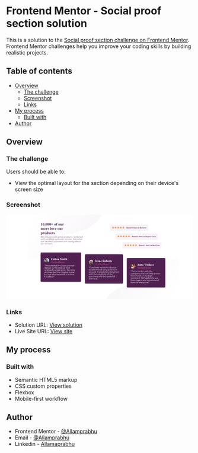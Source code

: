 # Frontend Mentor - Social proof section solution

This is a solution to the [Social proof section challenge on Frontend Mentor](https://www.frontendmentor.io/challenges/social-proof-section-6e0qTv_bA). Frontend Mentor challenges help you improve your coding skills by building realistic projects. 

## Table of contents

- [Overview](#overview)
  - [The challenge](#the-challenge)
  - [Screenshot](#screenshot)
  - [Links](#links)
- [My process](#my-process)
  - [Built with](#built-with)
- [Author](#author)

## Overview

### The challenge

Users should be able to:

- View the optimal layout for the section depending on their device's screen size

### Screenshot

![](images//screenshot.png)

### Links

- Solution URL: [View solution](https://github.com/Allamprabhu2003/social-proof-section-main)
- Live Site URL: [View site](https://laughing-johnson-1b17ac.netlify.app/)

## My process

### Built with

- Semantic HTML5 markup
- CSS custom properties
- Flexbox
- Mobile-first workflow


## Author

- Frontend Mentor - [@Allamprabhu](https://www.frontendmentor.io/profile/Allamprabhu2003)
- Email - [@Allamprabhu](allamprabhuhiremath2003@gmail.com)
- Linkedin - [Allamaprabhu](https://www.linkedin.com/in/allamprabhu-hiremath-a7a5371a5)